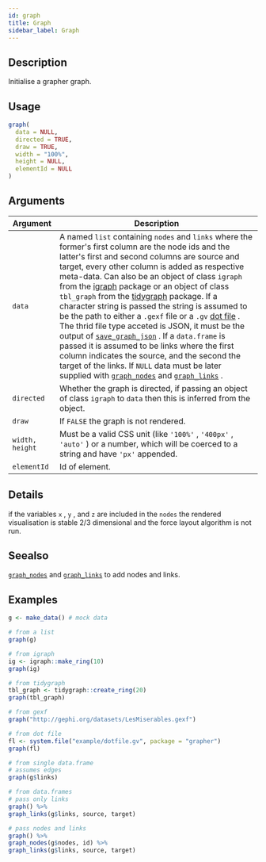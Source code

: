 ```yaml
---
id: graph
title: Graph
sidebar_label: Graph
---
```


## Description

Initialise a grapher graph.


## Usage

```r
graph(
  data = NULL,
  directed = TRUE,
  draw = TRUE,
  width = "100%",
  height = NULL,
  elementId = NULL
)
```


## Arguments

Argument      |Description
------------- |----------------
`data`     |     A named `list` containing `nodes` and `links`  where the former's first column are the node ids and the latter's first and second columns are source and target, every other column is added as respective meta-data. Can also be an object of class `igraph` from the [igraph](#igraph) package or an object of class `tbl_graph` from the [tidygraph](#tidygraph) package. If a character string is passed the string is assumed to be the path to either a `.gexf` file or a `.gv`  [dot file](https://en.wikipedia.org/wiki/DOT_(graph_description_language)) . The thrid file type acceted is JSON, it must be the output of [`save_graph_json`](#savegraphjson) . If a `data.frame` is passed it is assumed to be links where the first column indicates the source, and the second the target of the links. If `NULL` data must be later supplied with [`graph_nodes`](#graphnodes)  and [`graph_links`](#graphlinks) .
`directed`     |     Whether the graph is directed, if passing an object of class `igraph` to `data` then this is inferred from the object.
`draw`     |     If `FALSE` the graph is not rendered.
`width, height`     |     Must be a valid CSS unit (like `'100%'` , `'400px'` , `'auto'` ) or a number, which will be coerced to a string and have `'px'` appended.
`elementId`     |     Id of element.


## Details

if the variables `x` , `y` , and `z` 
 are included in the `nodes` the rendered visualisation
 is stable 2/3 dimensional and the force layout algorithm is not run.


## Seealso

[`graph_nodes`](#graphnodes) and [`graph_links`](#graphlinks) to add nodes and links.


## Examples

```r
g <- make_data() # mock data

# from a list
graph(g)

# from igraph
ig <- igraph::make_ring(10)
graph(ig)

# from tidygraph
tbl_graph <- tidygraph::create_ring(20)
graph(tbl_graph)

# from gexf
graph("http://gephi.org/datasets/LesMiserables.gexf")

# from dot file
fl <- system.file("example/dotfile.gv", package = "grapher")
graph(fl)

# from single data.frame
# assumes edges
graph(g$links)

# from data.frames
# pass only links
graph() %>%
graph_links(g$links, source, target)

# pass nodes and links
graph() %>%
graph_nodes(g$nodes, id) %>%
graph_links(g$links, source, target)
```


